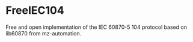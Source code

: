 # FreeIEC104
Free and open implementation of the IEC 60870-5 104 protocol based on lib60870 from mz-automation.
